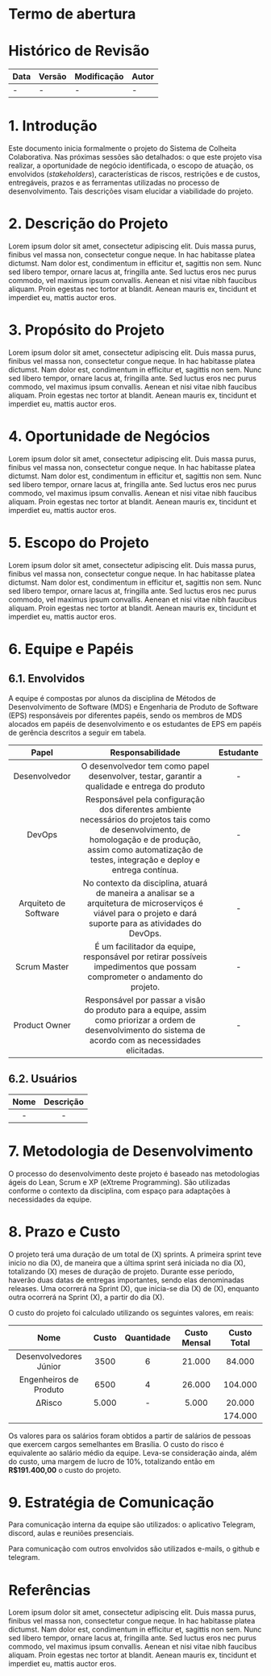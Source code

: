 ﻿# Termo de abertura

# Histórico de Revisão


| Data   | Versão | Modificação  | Autor  |
| :- | :- | :- | :- |
| - | - | - | - |

# 1. Introdução

Este documento inicia formalmente o projeto do Sistema de Colheita Colaborativa. Nas próximas sessões são detalhados: o que este projeto visa realizar, a oportunidade de negócio identificada, o escopo de atuação, os envolvidos (*stakeholders*), características de riscos, restrições e de custos, entregáveis, prazos e as ferramentas utilizadas no processo de desenvolvimento. Tais descrições visam elucidar a viabilidade do projeto.

# 2. Descrição do Projeto
Lorem ipsum dolor sit amet, consectetur adipiscing elit. Duis massa purus, finibus vel massa non, consectetur congue neque. In hac habitasse platea dictumst. Nam dolor est, condimentum in efficitur et, sagittis non sem. Nunc sed libero tempor, ornare lacus at, fringilla ante. Sed luctus eros nec purus commodo, vel maximus ipsum convallis. Aenean et nisi vitae nibh faucibus aliquam. Proin egestas nec tortor at blandit. Aenean mauris ex, tincidunt et imperdiet eu, mattis auctor eros.

# 3. Propósito do Projeto
Lorem ipsum dolor sit amet, consectetur adipiscing elit. Duis massa purus, finibus vel massa non, consectetur congue neque. In hac habitasse platea dictumst. Nam dolor est, condimentum in efficitur et, sagittis non sem. Nunc sed libero tempor, ornare lacus at, fringilla ante. Sed luctus eros nec purus commodo, vel maximus ipsum convallis. Aenean et nisi vitae nibh faucibus aliquam. Proin egestas nec tortor at blandit. Aenean mauris ex, tincidunt et imperdiet eu, mattis auctor eros.
# 4. Oportunidade de Negócios
Lorem ipsum dolor sit amet, consectetur adipiscing elit. Duis massa purus, finibus vel massa non, consectetur congue neque. In hac habitasse platea dictumst. Nam dolor est, condimentum in efficitur et, sagittis non sem. Nunc sed libero tempor, ornare lacus at, fringilla ante. Sed luctus eros nec purus commodo, vel maximus ipsum convallis. Aenean et nisi vitae nibh faucibus aliquam. Proin egestas nec tortor at blandit. Aenean mauris ex, tincidunt et imperdiet eu, mattis auctor eros.
# 5. Escopo do Projeto
Lorem ipsum dolor sit amet, consectetur adipiscing elit. Duis massa purus, finibus vel massa non, consectetur congue neque. In hac habitasse platea dictumst. Nam dolor est, condimentum in efficitur et, sagittis non sem. Nunc sed libero tempor, ornare lacus at, fringilla ante. Sed luctus eros nec purus commodo, vel maximus ipsum convallis. Aenean et nisi vitae nibh faucibus aliquam. Proin egestas nec tortor at blandit. Aenean mauris ex, tincidunt et imperdiet eu, mattis auctor eros.
# 6. Equipe e Papéis

## 6.1. Envolvidos

A equipe é compostas por alunos da disciplina de Métodos de Desenvolvimento de Software (MDS) e Engenharia de Produto de Software (EPS) responsáveis por diferentes papéis,  sendo os membros de MDS alocados em papéis de desenvolvimento e os estudantes de EPS em papéis de gerência  descritos a seguir em tabela.

| Papel | Responsabilidade | Estudante |
| :---: | :--------------: | :-----------: |
| Desenvolvedor | O desenvolvedor tem como papel desenvolver, testar, garantir a qualidade e entrega do produto |-|
| DevOps | Responsável pela configuração dos diferentes ambiente necessários do projetos tais como de desenvolvimento, de homologação e de produção, assim como automatização de testes, integração e deploy e entrega contínua. | - |
| Arquiteto de Software | No contexto da disciplina, atuará de maneira a analisar se a arquitetura de microserviços é viável para o projeto e dará suporte para as atividades do DevOps. |-|
| Scrum Master | É um facilitador da equipe, responsável por retirar possíveis impedimentos que possam comprometer o andamento do projeto. |- |
| Product Owner | Responsável por passar a visão do produto para a equipe, assim como priorizar a ordem de desenvolvimento do sistema de acordo com as necessidades elicitadas. |- |
## 6.2. Usuários

| Nome| Descrição |
| :---: | :-----------------------:  |
| - | - |

# 7. Metodologia de Desenvolvimento

O processo do desenvolvimento deste projeto é baseado nas metodologias ágeis do Lean, Scrum e XP (eXtreme Programming). São utilizadas conforme o contexto da disciplina, com espaço para adaptações à necessidades da equipe.


# 8. Prazo e Custo

O projeto terá uma duração de um total de (X) sprints. A primeira sprint teve inicio no dia (X), de maneira que a última sprint será iniciada no dia (X), totalizando (X) meses de duração de projeto. Durante esse período, haverão duas datas de entregas importantes, sendo elas denominadas releases. Uma ocorrerá na Sprint (X), que inicia-se dia (X) de (X), enquanto outra ocorrerá na Sprint (X), a partir do dia (X). 


O custo do projeto foi calculado utilizando os seguintes valores, em reais:

| Nome | Custo | Quantidade | Custo Mensal | Custo Total |
| :--: | :---: | :--------: | :----------: | :---------: |
| Desenvolvedores Júnior | 3500 | 6 | 21.000 | 84.000|
| Engenheiros de Produto  | 6500 | 4 | 26.000 | 104.000 |
| ΔRisco  | 5.000 | - | 5.000 | 20.000 |
| |||| 174.000|

Os valores para os salários foram obtidos a partir de salários de pessoas que exercem cargos semelhantes em Brasília. O custo do risco é equivalente ao salário médio da equipe. Leva-se consideração ainda, além do custo, uma margem de lucro de 10%, totalizando então em **R$191.400,00** o custo do projeto.

# 9. Estratégia de Comunicação

Para comunicação interna da equipe são utilizados: o aplicativo Telegram, discord, aulas e reuniões presenciais.

Para comunicação com outros envolvidos são utilizados e-mails, o github e telegram.


# Referências
Lorem ipsum dolor sit amet, consectetur adipiscing elit. Duis massa purus, finibus vel massa non, consectetur congue neque. In hac habitasse platea dictumst. Nam dolor est, condimentum in efficitur et, sagittis non sem. Nunc sed libero tempor, ornare lacus at, fringilla ante. Sed luctus eros nec purus commodo, vel maximus ipsum convallis. Aenean et nisi vitae nibh faucibus aliquam. Proin egestas nec tortor at blandit. Aenean mauris ex, tincidunt et imperdiet eu, mattis auctor eros.
